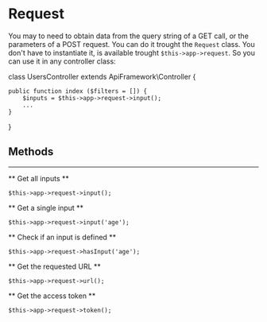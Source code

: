# Request

You may to need to obtain data from the query string of a GET call, or the parameters of a POST request. You can do it trought the `Request` class. You don't have to instantiate it, is available trought `$this->app->request`. So you can use it in any controller class:

class UsersController extends ApiFramework\Controller {

    public function index ($filters = []) {
        $inputs = $this->app->request->input();
        ...
    }

}

## Methods

---

** Get all inputs **

```
$this->app->request->input();
```

** Get a single input **

```
$this->app->request->input('age');
```

** Check if an input is defined **

```
$this->app->request->hasInput('age');
```

** Get the requested URL **

```
$this->app->request->url();
```

** Get the access token **

```
$this->app->request->token();
```
